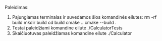 Paleidimas:
1. Pajungiamas terminalas ir suvedamos šios komandinės eilutes: 
rm -rf build
mkdir build
cd build
cmake ..
cmake --build .
2. Testai paleidžiami komandine eilute ./CalculatorTests
3. Skaičiuotuvas paleidžiamas komandine eilute ./Calculator
